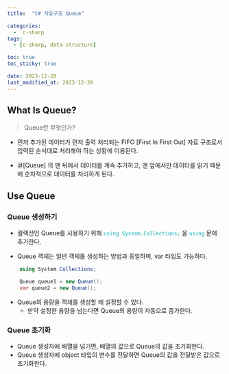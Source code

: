 ```yaml
---
title:  "C# 자료구조 Queue" 

categories:
  -  c-sharp
tags:
  - [c-sharp, data-structure]

toc: true
toc_sticky: true

date: 2023-12-28
last_modified_at: 2023-12-28
---
```

## What Is Queue?
> Queue란 무엇인가?

- 먼저 추가된 데이터가 먼저 출력 처리되는 FIFO [First In First Out] 자료 구조로서 입력된 순서대로 처리해야 하는 상황에 이용된다.   

- 큐[Queue] 의 맨 뒤에서 데이터를 계속 추가하고, 맨 앞에서만 데이터를 읽기 때문에 순차적으로 데이터를 처리하게 된다.

## Use Queue
### Queue 생성하기
- 컬랙션인 Queue를 사용하기 위해 <span style="color:#00adb5">`using System.Collections;`</span> 을 <span style="color:#00adb5">`using`</span> 문에 추가한다.

- Queue 객체는 일반 객체를 생성하는 방법과 동일하며, var 타입도 가능하다.

```c#
    using System.Collections;

    Queue queue1 = new Queue();
    var queue2 = new Queue();
``` 

- Queue의 용량을 객체를 생성할 때 설정할 수 있다.
    - 만약 설정한 용량을 넘는다면 Queue의 용량이 자동으로 증가한다.

### Queue 초기화
- Queue 생성자에 배열을 넘기면, 배열의 값으로 Queue의 값을 초기화한다.
- Queue 생성자에 object 타입의 변수를 전달하면 Queue의 값을 전달받은 값으로 초기화한다.